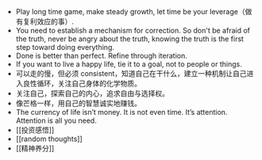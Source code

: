 - Play long time game, make steady growth, let time be your leverage（做有复利效应的事）.
- You need to establish a mechanism for correction. So don't be afraid of the truth, never be angry about the truth, knowing the truth is the first step toward doing everything.
- Done is better than perfect. Refine through iteration.
- If you want to live a happy life, tie it to a goal, not to people or things.
- 可以走的慢，但必须 consistent，知道自己在干什么，建立一种机制让自己进入良性循环，关注自己身体的化学物质。
- 关注自己，探索自己的内心，追求自由与选择权。
- 像芒格一样，用自己的智慧诚实地赚钱。
- The currency of life isn’t money. It is not even time. It’s attention. Attention is all you need.
- [[投资感悟]]
- [[random thoughts]]
- [[精神养分]]
